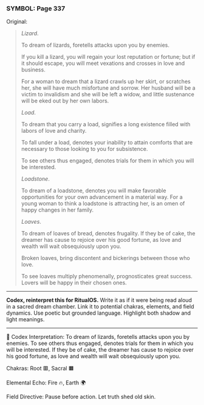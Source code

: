 ### SYMBOL: Page 337

Original:
> _Lizard_.
> 
> 
> To dream of lizards, foretells attacks upon you by enemies.
> 
> 
> If you kill a lizard, you will regain your lost reputation or fortune;
> but if it should escape, you will meet vexations and crosses
> in love and business.
> 
> 
> For a woman to dream that a lizard crawls up her skirt,
> or scratches her, she will have much misfortune and sorrow.
> Her husband will be a victim to invalidism and she will be left
> a widow, and little sustenance will be eked out by her own labors.
> 
> 
> _Load_.
> 
> 
> To dream that you carry a load, signifies a long existence filled
> with labors of love and charity.
> 
> 
> To fall under a load, denotes your inability to attain comforts
> that are necessary to those looking to you for subsistence.
> 
> 
> To see others thus engaged, denotes trials for them in which you
> will be interested.
> 
> 
> _Loadstone_.
> 
> 
> To dream of a loadstone, denotes you will make favorable
> opportunities for your own advancement in a material way.
> For a young woman to think a loadstone is attracting her,
> is an omen of happy changes in her family.
> 
> 
> _Loaves_.
> 
> 
> To dream of loaves of bread, denotes frugality. If they be of cake,
> the dreamer has cause to rejoice over his good fortune, as love
> and wealth will wait obsequiously upon you.
> 
> 
> Broken loaves, bring discontent and bickerings between those who love.
> 
> 
> To see loaves multiply phenomenally, prognosticates great success.
> Lovers will be happy in their chosen ones.

---

**Codex, reinterpret this for RitualOS.**
Write it as if it were being read aloud in a sacred dream chamber.
Link it to potential chakras, elements, and field dynamics.
Use poetic but grounded language.
Highlight both shadow and light meanings.

---

🔁 Codex Interpretation:
To dream of lizards, foretells attacks upon you by enemies. To see others thus engaged, denotes trials for them in which you will be interested. If they be of cake, the dreamer has cause to rejoice over his good fortune, as love and wealth will wait obsequiously upon you.

Chakras: Root 🟥, Sacral 🟧

Elemental Echo: Fire 🔥, Earth 🌍

Field Directive: Pause before action. Let truth shed old skin.
